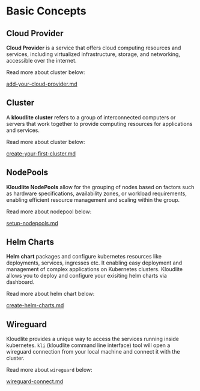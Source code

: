 # Basic Concepts

## Cloud Provider

**Cloud Provider** is a service that offers cloud computing resources and services, including virtualized infrastructure, storage, and networking, accessible over the internet.

Read more about cluster below:

[add-your-cloud-provider.md](getting-started/add-your-cloud-provider.md "mention")

## Cluster

A **kloudlite cluster** refers to a group of interconnected computers or servers that work together to provide computing resources for applications and services.

Read more about cluster below:

[create-your-first-cluster.md](getting-started/create-your-first-cluster.md "mention")



## NodePools

**Kloudlite NodePools** allow for the grouping of nodes based on factors such as hardware specifications, availability zones, or workload requirements, enabling efficient resource management and scaling within the group.

Read more about nodepool below:

[setup-nodepools.md](getting-started/setup-nodepools.md "mention")



## Helm Charts

**Helm chart** packages and configure kubernetes resources like deployments, services, ingresses etc. It enabling easy deployment and management of complex applications on Kubernetes clusters. Kloudlite allows you to deploy and configure your exisiting helm charts via dashboard.

Read more about helm chart below:

[create-helm-charts.md](getting-started/create-helm-charts.md "mention")



## Wireguard

Kloudlite provides a unique way to access the services running inside kubernetes. `kli` (kloudlite command line interface) tool will open a wireguard connection from your local machine and connect it with the cluster.

Read more about `wireguard` below:

[wireguard-connect.md](getting-started/wireguard-connect.md "mention")

